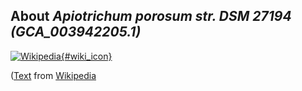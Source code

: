 
About *Apiotrichum porosum str. DSM 27194 (GCA\_003942205.1)* 
--------------------------------------------------------------

[![Wikipedia](/img/wikipedia_logo_v2_en.png){#wiki_icon}](http://en.wikipedia.org)


([Text](http://en.wikipedia.org) from [Wikipedia](http://en.wikipedia.org/) 


